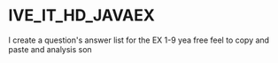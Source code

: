 # IVE_IT_HD_JAVAEX
I create a question's answer list for the EX 1-9
yea free feel to copy and paste and analysis son

